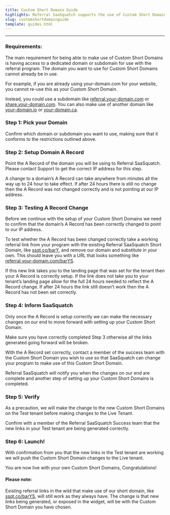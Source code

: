 ```yaml
---
title: Custom Short Domain Guide
highlights: Referral SaaSquatch supports the use of Custom Short Domains which allow you to change the format of the referral links shared by your users. Instead of the standard link format ([ssqt.co/barYS](http://ssqt.co/barYS)) you can create your own ([referral.your-domain.com/barYS](http://referral.your-domain.com/barYS)).
slug: customshortdomainguide
template: guides.html
---
```



* * *

### Requirements:

The main requirement for being able to make use of Custom Short Domains is having access to a dedicated domain or subdomain for use with the referral program. The domain you want to use for Custom Short Domains cannot already be in use. 

For example, if you are already using your-domain.com for your website, you cannot re-use this as your Custom Short Domain. 

Instead, you could use a subdomain like [referral.your-domain.com](referral.your-domain.com) or [share.your-domain.com](share.your-domain.com). You can also make use of another domain like [your-domain.io](your-domain.io) or [your-domain.ca](your-domain.ca).

### Step 1: Pick your Domain
Confirm which domain or subdomain you want to use, making sure that it conforms to the restrictions outlined above. 

### Step 2: Setup Domain A Record
Point the A Record of the domain you will be using to Referral SaaSquatch. Please contact Support to get the correct IP address for this step.

A change to a domain’s A Record can take anywhere from minutes all the way up  to 24 hour to take effect. If after 24 hours there is still no change then the A Record was not changed correctly and is not pointing at our IP address.

### Step 3: Testing A Record Change
Before we continue with the setup of your Custom Short Domains we need to confirm that the domain’s A Record has been correctly changed to point to our IP address.

To test whether the A Record has been changed correctly take a working referral link from your program with the existing Referral SaaSquatch Short Domain, like [ssqt.co/barY](http://ssqt.co/barYS), and remove our domain and substitute in your own. This should leave you with a URL that looks something like [referral.your-domain.com/barYS](http://referral.your-domain.com/barYS).

If this new link takes you to the landing page that was set for the tenant then your A Record is correctly setup. If the link does not take you to your tenant’s landing page allow for the full 24 hours needed to reflect the A Record change. If after 24 hours  the link still doesn’t work then the A Record has not been set correctly.

### Step 4: Inform SaaSquatch
Only once the A Record is setup correctly we can make the necessary changes on our end to move forward with setting up your Custom Short Domain. 

Make sure you have correctly completed Step 3 otherwise all the links generated going forward will be broken.

With the A Record set correctly, contact a member of the success team with the Custom Short Domain you wish to use so that SaaSquatch can change your program to make use of this Custom Short Domain.

Referral SaaSquatch will notify you when the changes on our end are complete and another step of setting up your Custom Short Domains is completed.

### Step 5: Verify

As a precaution, we will make the change to the new Custom Short Domains on the Test tenant before making changes to the Live Tenant. 

Confirm with a member of the Referral SaaSquatch Success team that the new links in your Test tenant are being generated correctly.

### Step 6: Launch!
With confirmation from you that the new links in the Test tenant are working we will push the Custom Short Domain changes to the Live tenant. 

You are now live with your own Custom Short Domains, Congratulations!

#### Please note: 

Existing referral links in the wild that make use of our short domain, like [ssqt.co/barYS](http://ssqt.co/barYS), will still work as they always have. The change is that new links being generated, or exposed in the widget, will be with the Custom Short Domain you have chosen.